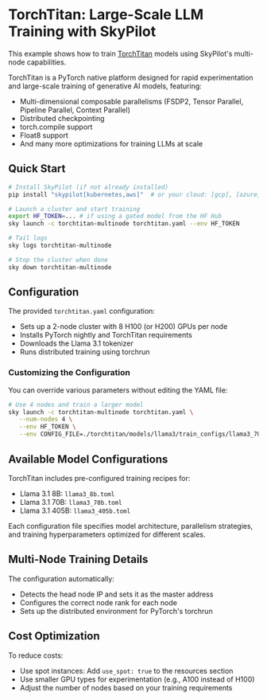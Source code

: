 # TorchTitan: Large-Scale LLM Training with SkyPilot

This example shows how to train [TorchTitan](https://github.com/pytorch/torchtitan) models using SkyPilot's multi-node capabilities.

TorchTitan is a PyTorch native platform designed for rapid experimentation and large-scale training of generative AI models, featuring:
- Multi-dimensional composable parallelisms (FSDP2, Tensor Parallel, Pipeline Parallel, Context Parallel)
- Distributed checkpointing
- torch.compile support
- Float8 support
- And many more optimizations for training LLMs at scale

## Quick Start

```bash
# Install SkyPilot (if not already installed)
pip install "skypilot[kubernetes,aws]"  # or your cloud: [gcp], [azure], etc.

# Launch a cluster and start training
export HF_TOKEN=... # if using a gated model from the HF Hub
sky launch -c torchtitan-multinode torchtitan.yaml --env HF_TOKEN

# Tail logs
sky logs torchtitan-multinode

# Stop the cluster when done
sky down torchtitan-multinode
```

## Configuration

The provided `torchtitan.yaml` configuration:
- Sets up a 2-node cluster with 8 H100 (or H200) GPUs per node
- Installs PyTorch nightly and TorchTitan requirements
- Downloads the Llama 3.1 tokenizer
- Runs distributed training using torchrun

### Customizing the Configuration

You can override various parameters without editing the YAML file:

```bash
# Use 4 nodes and train a larger model
sky launch -c torchtitan-multinode torchtitan.yaml \
   --num-nodes 4 \
   --env HF_TOKEN \
   --env CONFIG_FILE=./torchtitan/models/llama3/train_configs/llama3_70b.toml # relative to the torchtitan's repo
```

## Available Model Configurations

TorchTitan includes pre-configured training recipes for:
- Llama 3.1 8B: `llama3_8b.toml`
- Llama 3.1 70B: `llama3_70b.toml`
- Llama 3.1 405B: `llama3_405b.toml`

Each configuration file specifies model architecture, parallelism strategies, and training hyperparameters optimized for different scales.

## Multi-Node Training Details

The configuration automatically:
- Detects the head node IP and sets it as the master address
- Configures the correct node rank for each node
- Sets up the distributed environment for PyTorch's torchrun

## Cost Optimization

To reduce costs:
- Use spot instances: Add `use_spot: true` to the resources section
- Use smaller GPU types for experimentation (e.g., A100 instead of H100)
- Adjust the number of nodes based on your training requirements
